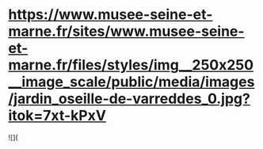 # https://www.musee-seine-et-marne.fr/sites/www.musee-seine-et-marne.fr/files/styles/img__250x250__image_scale/public/media/images/jardin_oseille-de-varreddes_0.jpg?itok=7xt-kPxV

![](
